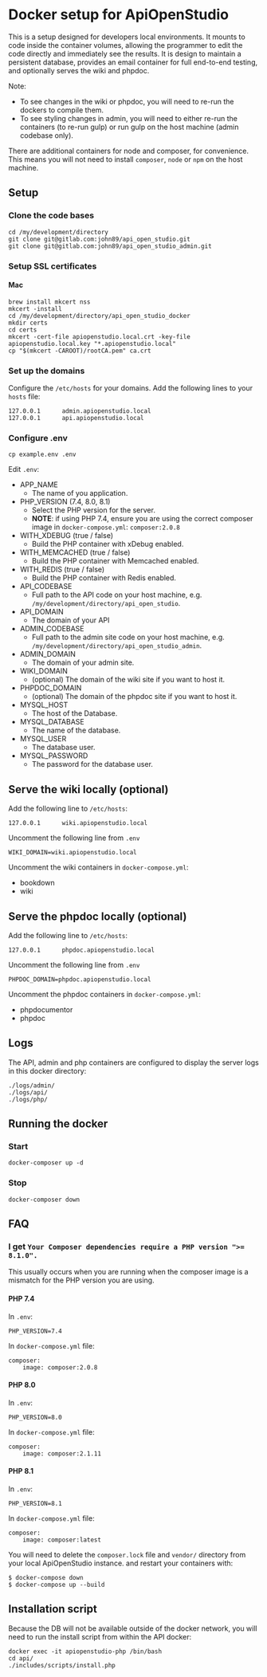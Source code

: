 Docker setup for ApiOpenStudio
==============================

This is a setup designed for developers local environments.
It mounts to code inside the container volumes, 
allowing the programmer to edit the code directly and immediately see the results.
It is design to maintain a persistent database, provides an email container for full
end-to-end testing, and optionally serves the wiki and phpdoc.

Note:

* To see changes in the wiki or phpdoc,
  you will need to re-run the dockers to compile them.
* To see styling changes in admin, you will need to either re-run the containers
  (to re-run gulp) or run gulp on the host machine (admin codebase only).
  
There are additional containers for node and composer, for convenience.
This means you will not need to install ```composer```, ```node``` or ```npm```
on the host machine.

Setup
-----

### Clone the code bases

    cd /my/development/directory
    git clone git@gitlab.com:john89/api_open_studio.git
    git clone git@gitlab.com:john89/api_open_studio_admin.git

### Setup SSL certificates

#### Mac

    brew install mkcert nss
    mkcert -install
    cd /my/development/directory/api_open_studio_docker
    mkdir certs
    cd certs
    mkcert -cert-file apiopenstudio.local.crt -key-file apiopenstudio.local.key "*.apiopenstudio.local"
    cp "$(mkcert -CAROOT)/rootCA.pem" ca.crt

### Set up the domains

Configure the ```/etc/hosts``` for your domains.
Add the following lines to your ```hosts``` file:

    127.0.0.1      admin.apiopenstudio.local
    127.0.0.1      api.apiopenstudio.local

### Configure .env

    cp example.env .env

Edit ```.env```:

* APP_NAME
    * The name of you application.
* PHP_VERSION (7.4, 8.0, 8.1)
  * Select the PHP version for the server.
  * **NOTE**: if using PHP 7.4, ensure you are using the correct composer image in
    `docker-compose.yml`: `composer:2.0.8`
* WITH_XDEBUG (true / false)
  * Build the PHP container with xDebug enabled.
* WITH_MEMCACHED (true / false)
  * Build the PHP container with Memcached enabled.
* WITH_REDIS (true / false)
  * Build the PHP container with Redis enabled.
* API_CODEBASE
    * Full path to the API code on your host machine,
      e.g. ```/my/development/directory/api_open_studio```.
* API_DOMAIN
    * The domain of your API
* ADMIN_CODEBASE
    * Full path to the admin site code on your host machine,
      e.g. ```/my/development/directory/api_open_studio_admin```.
* ADMIN_DOMAIN
    * The domain of your admin site.
* WIKI_DOMAIN
    * (optional) The domain of the wiki site if you want to host it.
* PHPDOC_DOMAIN
    * (optional) The domain of the phpdoc site if you want to host it.
* MYSQL_HOST
    * The host of the Database.
* MYSQL_DATABASE
    * The name of the database.
* MYSQL_USER
    * The database user.
* MYSQL_PASSWORD
    * The password for the database user.

Serve the wiki locally (optional)
---------------------------------

Add the following line to ```/etc/hosts```:

    127.0.0.1      wiki.apiopenstudio.local

Uncomment the following line from ```.env```

    WIKI_DOMAIN=wiki.apiopenstudio.local

Uncomment the wiki containers in ```docker-compose.yml```:

* bookdown
* wiki

Serve the phpdoc locally (optional)
-----------------------------------

Add the following line to ```/etc/hosts```:

    127.0.0.1      phpdoc.apiopenstudio.local

Uncomment the following line from ```.env```

    PHPDOC_DOMAIN=phpdoc.apiopenstudio.local

Uncomment the phpdoc containers in ```docker-compose.yml```:

* phpdocumentor
* phpdoc

Logs
----

The API, admin and php containers are configured to display the server logs in
this docker directory:

    ./logs/admin/
    ./logs/api/
    ./logs/php/

Running the docker
------------------

### Start

    docker-composer up -d

### Stop

    docker-composer down

FAQ
---

### I get `Your Composer dependencies require a PHP version ">= 8.1.0".`

This usually occurs when you are running when the composer image is a mismatch
for the PHP version you are using.

#### PHP 7.4

In `.env`:

    PHP_VERSION=7.4

In `docker-compose.yml` file:

    composer:
        image: composer:2.0.8

#### PHP 8.0

In `.env`:

    PHP_VERSION=8.0

In `docker-compose.yml` file:

    composer:
        image: composer:2.1.11

#### PHP 8.1

In `.env`:

    PHP_VERSION=8.1

In `docker-compose.yml` file:

    composer:
        image: composer:latest

You will need to delete the `composer.lock` file and `vendor/` directory from
your local ApiOpenStudio instance. and restart your containers with:

    $ docker-compose down
    $ docker-compose up --build

Installation script
-------------------

Because the DB will not be available outside of the docker network,
you will need to run the install script from within the API docker:

    docker exec -it apiopenstudio-php /bin/bash
    cd api/
    ./includes/scripts/install.php
